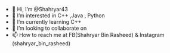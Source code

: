 - 👋 Hi, I’m @Shahryar43
- 👀 I’m interested in C++ ,Java , Python 
- 🌱 I’m currently learning C++
- 💞️ I’m looking to collaborate on 
- 📫 How to reach me at FB(Shahryar Bin Rasheed) & Instagram (shahryar_bin_rasheed)

<!---
Shahryar43/Shahryar43 is a ✨ special ✨ repository because its `README.md` (this file) appears on your GitHub profile.
You can click the Preview link to take a look at your changes.
--->
